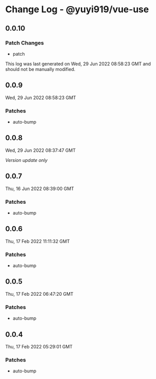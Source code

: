 # Change Log - @yuyi919/vue-use

## 0.0.10

### Patch Changes

- patch

This log was last generated on Wed, 29 Jun 2022 08:58:23 GMT and should not be manually modified.

## 0.0.9

Wed, 29 Jun 2022 08:58:23 GMT

### Patches

- auto-bump

## 0.0.8

Wed, 29 Jun 2022 08:37:47 GMT

_Version update only_

## 0.0.7

Thu, 16 Jun 2022 08:39:00 GMT

### Patches

- auto-bump

## 0.0.6

Thu, 17 Feb 2022 11:11:32 GMT

### Patches

- auto-bump

## 0.0.5

Thu, 17 Feb 2022 06:47:20 GMT

### Patches

- auto-bump

## 0.0.4

Thu, 17 Feb 2022 05:29:01 GMT

### Patches

- auto-bump
